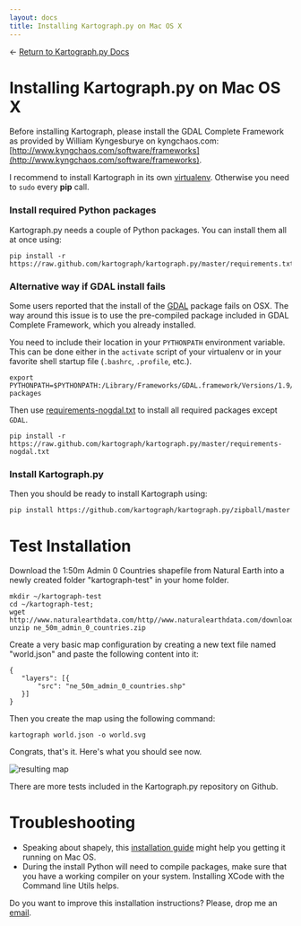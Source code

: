 ```yaml
---
layout: docs
title: Installing Kartograph.py on Mac OS X
---
```


← [Return to Kartograph.py Docs](/docs/kartograph.py/)

# Installing Kartograph.py on Mac OS X

Before installing Kartograph, please install the GDAL Complete Framework as provided by William Kyngesburye on kyngchaos.com: [http://www.kyngchaos.com/software/frameworks](http://www.kyngchaos.com/software/frameworks). 

I recommend to install Kartograph in its own [virtualenv](http://www.virtualenv.org/en/latest/). Otherwise you need to ``sudo`` every **pip** call.
    
### Install required Python packages

Kartograph.py needs a couple of Python packages. You can install them all at once using:

    pip install -r https://raw.github.com/kartograph/kartograph.py/master/requirements.txt
    
### Alternative way if GDAL install fails
    
Some users reported that the install of the [GDAL](http://pypi.python.org/pypi/GDAL/1.9.1) package fails on OSX. The way around this issue is to use the pre-compiled package included in GDAL Complete Framework, which you already installed.

You need to include their location in your ``PYTHONPATH`` environment variable. This can be done either in the ``activate`` script of your virtualenv or in your favorite shell startup file (``.bashrc``, ``.profile``, etc.).

    export PYTHONPATH=$PYTHONPATH:/Library/Frameworks/GDAL.framework/Versions/1.9/Python/2.7/site-packages

Then use [requirements-nogdal.txt](https://raw.github.com/kartograph/kartograph.py/master/requirements-nogdal.txt) to install all required packages except ``GDAL``.

    pip install -r https://raw.github.com/kartograph/kartograph.py/master/requirements-nogdal.txt

### Install Kartograph.py
    
Then you should be ready to install Kartograph using:
    
    pip install https://github.com/kartograph/kartograph.py/zipball/master


# Test Installation

Download the 1:50m Admin 0 Countries shapefile from Natural Earth into a newly created folder "kartograph-test" in your home folder.

    mkdir ~/kartograph-test
    cd ~/kartograph-test;
    wget http://www.naturalearthdata.com/http//www.naturalearthdata.com/download/50m/cultural/ne_50m_admin_0_countries.zip
    unzip ne_50m_admin_0_countries.zip


Create a very basic map configuration by creating a new text file named "world.json" and paste the following content into it:

    {
       "layers": [{
           "src": "ne_50m_admin_0_countries.shp"
       }]
    }


Then you create the map using the following command:


    kartograph world.json -o world.svg


Congrats, that's it. Here's what you should see now.

![resulting map](http://new.tinygrab.com/f3aa221ede0ee6a8f06d0423a6e763d2526c9466a6.png)

There are more tests included in the Kartograph.py repository on Github.

# Troubleshooting

* Speaking about shapely, this [installation guide](http://tumblr.pauladamsmith.com/post/17663153373/howtoinstallgdalshapely) might help you getting it running on Mac OS.
* During the install Python will need to compile packages, make sure that you have a working compiler on your system. Installing XCode with the Command line Utils helps.


Do you want to improve this installation instructions? Please, drop me an [email](feedback@kartograph.org).
